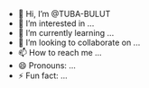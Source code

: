 - 👋 Hi, I’m @TUBA-BULUT
- 👀 I’m interested in ...
- 🌱 I’m currently learning ...
- 💞️ I’m looking to collaborate on ...
- 📫 How to reach me ...
- 😄 Pronouns: ...
- ⚡ Fun fact: ...

<!---
TUBA-BULUT/TUBA-BULUT is a ✨ special ✨ repository because its `README.md` (this file) appears on your GitHub profile.
You can click the Preview link to take a look at your changes.
--->
